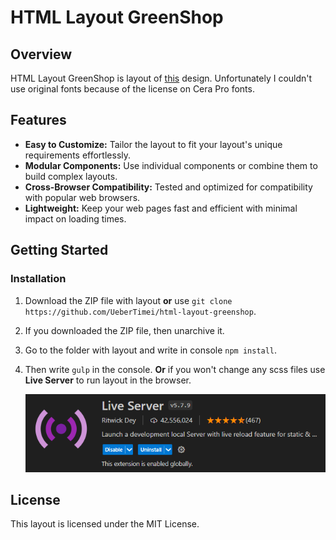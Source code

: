 # HTML Layout GreenShop

## Overview

HTML Layout GreenShop is layout of [this](<https://www.figma.com/file/BeJ7F91dnIOSwVdvcRwMqn/GreenShop-(Copy)?type=design&mode=design&t=UzznKXluGssAH2Ld-0>) design. Unfortunately I couldn't use original fonts because of the license on Cera Pro fonts.

## Features

- **Easy to Customize:** Tailor the layout to fit your layout's unique requirements effortlessly.
- **Modular Components:** Use individual components or combine them to build complex layouts.
- **Cross-Browser Compatibility:** Tested and optimized for compatibility with popular web browsers.
- **Lightweight:** Keep your web pages fast and efficient with minimal impact on loading times.

## Getting Started

### Installation

1. Download the ZIP file with layout **or** use `git clone https://github.com/UeberTimei/html-layout-greenshop`.
2. If you downloaded the ZIP file, then unarchive it.
3. Go to the folder with layout and write in console `npm install`.
4. Then write `gulp` in the console. **Or** if you won't change any scss files use **Live Server** to run layout in the browser.

   ![Live Server](./image.png)

## License

This layout is licensed under the MIT License.
